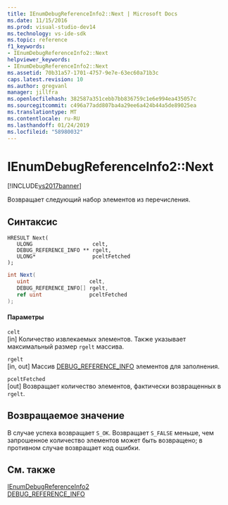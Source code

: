 ```yaml
---
title: IEnumDebugReferenceInfo2::Next | Microsoft Docs
ms.date: 11/15/2016
ms.prod: visual-studio-dev14
ms.technology: vs-ide-sdk
ms.topic: reference
f1_keywords:
- IEnumDebugReferenceInfo2::Next
helpviewer_keywords:
- IEnumDebugReferenceInfo2::Next
ms.assetid: 70b31a57-1701-4757-9e7e-63ec60a71b3c
caps.latest.revision: 10
ms.author: gregvanl
manager: jillfra
ms.openlocfilehash: 382587a351cebb7bb836759c1e6e994ea435057c
ms.sourcegitcommit: c496a77add807ba4a29ee6a424b44a5de89025ea
ms.translationtype: MT
ms.contentlocale: ru-RU
ms.lasthandoff: 01/24/2019
ms.locfileid: "58980032"
---
```

# <a name="ienumdebugreferenceinfo2next"></a>IEnumDebugReferenceInfo2::Next
[!INCLUDE[vs2017banner](../../../includes/vs2017banner.md)]

Возвращает следующий набор элементов из перечисления.  
  
## <a name="syntax"></a>Синтаксис  
  
```cpp#  
HRESULT Next(  
   ULONG                   celt,  
   DEBUG_REFERENCE_INFO ** rgelt,  
   ULONG*                  pceltFetched  
);  
```  
  
```csharp  
int Next(  
   uint                   celt,  
   DEBUG_REFERENCE_INFO[] rgelt,  
   ref uint               pceltFetched  
);  
```  
  
#### <a name="parameters"></a>Параметры  
 `celt`  
 [in] Количество извлекаемых элементов. Также указывает максимальный размер `rgelt` массива.  
  
 `rgelt`  
 [in, out] Массив [DEBUG_REFERENCE_INFO](../../../extensibility/debugger/reference/debug-reference-info.md) элементов для заполнения.  
  
 `pceltFetched`  
 [out] Возвращает количество элементов, фактически возвращенных в `rgelt`.  
  
## <a name="return-value"></a>Возвращаемое значение  
 В случае успеха возвращает `S_OK`. Возвращает `S_FALSE` меньше, чем запрошенное количество элементов может быть возвращено; в противном случае возвращает код ошибки.  
  
## <a name="see-also"></a>См. также  
 [IEnumDebugReferenceInfo2](../../../extensibility/debugger/reference/ienumdebugreferenceinfo2.md)   
 [DEBUG_REFERENCE_INFO](../../../extensibility/debugger/reference/debug-reference-info.md)
